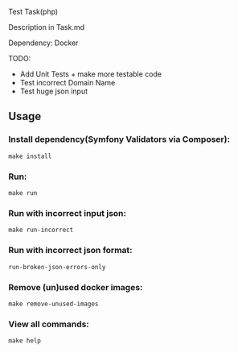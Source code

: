 Test Task(php)  

Description in Task.md

Dependency: Docker 

TODO:
- Add Unit Tests + make more testable code
- Test incorrect Domain Name
- Test huge json input


## Usage

### Install dependency(Symfony Validators via Composer):
`make install`

### Run:
`make run`

### Run with incorrect input json:
`make run-incorrect`

### Run with incorrect json format:
`run-broken-json-errors-only`

### Remove (un)used docker images:
`make remove-unused-images`

### View all commands:
`make help`
